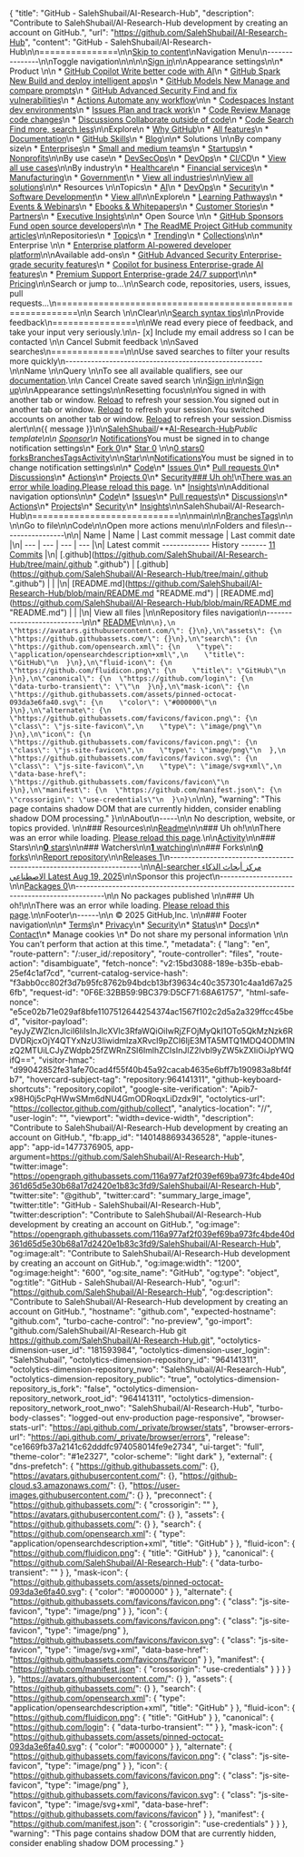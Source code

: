 {
  "title": "GitHub - SalehShubail/AI-Research-Hub",
  "description": "Contribute to SalehShubail/AI-Research-Hub development by creating an account on GitHub.",
  "url": "https://github.com/SalehShubail/AI-Research-Hub",
  "content": "GitHub - SalehShubail/AI-Research-Hub\n\n===============\n\n[Skip to content](https://github.com/SalehShubail/AI-Research-Hub#start-of-content)\nNavigation Menu\n---------------\n\nToggle navigation\n\n[](https://github.com/)\n\n[Sign in](https://github.com/login?return_to=https%3A%2F%2Fgithub.com%2FSalehShubail%2FAI-Research-Hub)\n\nAppearance settings\n\n*    Product \n\n    *   [GitHub Copilot Write better code with AI](https://github.com/features/copilot)\n    *   [GitHub Spark New Build and deploy intelligent apps](https://github.com/features/spark)\n    *   [GitHub Models New Manage and compare prompts](https://github.com/features/models)\n    *   [GitHub Advanced Security Find and fix vulnerabilities](https://github.com/security/advanced-security)\n    *   [Actions Automate any workflow](https://github.com/features/actions)\n\n    *   [Codespaces Instant dev environments](https://github.com/features/codespaces)\n    *   [Issues Plan and track work](https://github.com/features/issues)\n    *   [Code Review Manage code changes](https://github.com/features/code-review)\n    *   [Discussions Collaborate outside of code](https://github.com/features/discussions)\n    *   [Code Search Find more, search less](https://github.com/features/code-search)\n\nExplore\n    *   [Why GitHub](https://github.com/why-github)\n    *   [All features](https://github.com/features)\n    *   [Documentation](https://docs.github.com/)\n    *   [GitHub Skills](https://skills.github.com/)\n    *   [Blog](https://github.blog/)\n\n*    Solutions \n\nBy company size\n    *   [Enterprises](https://github.com/enterprise)\n    *   [Small and medium teams](https://github.com/team)\n    *   [Startups](https://github.com/enterprise/startups)\n    *   [Nonprofits](https://github.com/solutions/industry/nonprofits)\n\nBy use case\n    *   [DevSecOps](https://github.com/solutions/use-case/devsecops)\n    *   [DevOps](https://github.com/solutions/use-case/devops)\n    *   [CI/CD](https://github.com/solutions/use-case/ci-cd)\n    *   [View all use cases](https://github.com/solutions/use-case)\n\nBy industry\n    *   [Healthcare](https://github.com/solutions/industry/healthcare)\n    *   [Financial services](https://github.com/solutions/industry/financial-services)\n    *   [Manufacturing](https://github.com/solutions/industry/manufacturing)\n    *   [Government](https://github.com/solutions/industry/government)\n    *   [View all industries](https://github.com/solutions/industry)\n\n[View all solutions](https://github.com/solutions)\n\n*    Resources \n\nTopics\n    *   [AI](https://github.com/resources/articles/ai)\n    *   [DevOps](https://github.com/resources/articles/devops)\n    *   [Security](https://github.com/resources/articles/security)\n    *   [Software Development](https://github.com/resources/articles/software-development)\n    *   [View all](https://github.com/resources/articles)\n\nExplore\n    *   [Learning Pathways](https://resources.github.com/learn/pathways)\n    *   [Events & Webinars](https://resources.github.com/)\n    *   [Ebooks & Whitepapers](https://github.com/resources/whitepapers)\n    *   [Customer Stories](https://github.com/customer-stories)\n    *   [Partners](https://partner.github.com/)\n    *   [Executive Insights](https://github.com/solutions/executive-insights)\n\n*    Open Source \n\n    *   [GitHub Sponsors Fund open source developers](https://github.com/sponsors)\n\n    *   [The ReadME Project GitHub community articles](https://github.com/readme)\n\nRepositories\n    *   [Topics](https://github.com/topics)\n    *   [Trending](https://github.com/trending)\n    *   [Collections](https://github.com/collections)\n\n*    Enterprise \n\n    *   [Enterprise platform AI-powered developer platform](https://github.com/enterprise)\n\nAvailable add-ons\n    *   [GitHub Advanced Security Enterprise-grade security features](https://github.com/security/advanced-security)\n    *   [Copilot for business Enterprise-grade AI features](https://github.com/features/copilot/copilot-business)\n    *   [Premium Support Enterprise-grade 24/7 support](https://github.com/premium-support)\n\n*   [Pricing](https://github.com/pricing)\n\nSearch or jump to...\n\nSearch code, repositories, users, issues, pull requests...\n==========================================================\n\n Search  \n\nClear\n\n[Search syntax tips](https://docs.github.com/search-github/github-code-search/understanding-github-code-search-syntax)\n\nProvide feedback\n================\n\nWe read every piece of feedback, and take your input very seriously.\n\n- [x] Include my email address so I can be contacted \n\n Cancel  Submit feedback \n\nSaved searches\n==============\n\nUse saved searches to filter your results more quickly\n------------------------------------------------------\n\nName \n\nQuery \n\nTo see all available qualifiers, see our [documentation](https://docs.github.com/search-github/github-code-search/understanding-github-code-search-syntax).\n\n Cancel  Create saved search \n\n[Sign in](https://github.com/login?return_to=https%3A%2F%2Fgithub.com%2FSalehShubail%2FAI-Research-Hub)\n\n[Sign up](https://github.com/signup?ref_cta=Sign+up&ref_loc=header+logged+out&ref_page=%2F%3Cuser-name%3E%2F%3Crepo-name%3E&source=header-repo&source_repo=SalehShubail%2FAI-Research-Hub)\n\nAppearance settings\n\nResetting focus\n\nYou signed in with another tab or window. [Reload](https://github.com/SalehShubail/AI-Research-Hub) to refresh your session.You signed out in another tab or window. [Reload](https://github.com/SalehShubail/AI-Research-Hub) to refresh your session.You switched accounts on another tab or window. [Reload](https://github.com/SalehShubail/AI-Research-Hub) to refresh your session.Dismiss alert\n\n{{ message }}\n\n[SalehShubail](https://github.com/SalehShubail)/**[AI-Research-Hub](https://github.com/SalehShubail/AI-Research-Hub)**Public template\n\n*   [Sponsor](https://github.com/sponsors/SalehShubail)\n*   [Notifications](https://github.com/login?return_to=%2FSalehShubail%2FAI-Research-Hub)You must be signed in to change notification settings\n*   [Fork 0](https://github.com/login?return_to=%2FSalehShubail%2FAI-Research-Hub)\n*   [Star 0](https://github.com/login?return_to=%2FSalehShubail%2FAI-Research-Hub) \n\n[0 stars](https://github.com/SalehShubail/AI-Research-Hub/stargazers)[0 forks](https://github.com/SalehShubail/AI-Research-Hub/forks)[Branches](https://github.com/SalehShubail/AI-Research-Hub/branches)[Tags](https://github.com/SalehShubail/AI-Research-Hub/tags)[Activity](https://github.com/SalehShubail/AI-Research-Hub/activity)\n\n[Star](https://github.com/login?return_to=%2FSalehShubail%2FAI-Research-Hub)\n\n[Notifications](https://github.com/login?return_to=%2FSalehShubail%2FAI-Research-Hub)You must be signed in to change notification settings\n\n*   [Code](https://github.com/SalehShubail/AI-Research-Hub)\n*   [Issues 0](https://github.com/SalehShubail/AI-Research-Hub/issues)\n*   [Pull requests 0](https://github.com/SalehShubail/AI-Research-Hub/pulls)\n*   [Discussions](https://github.com/SalehShubail/AI-Research-Hub/discussions)\n*   [Actions](https://github.com/SalehShubail/AI-Research-Hub/actions)\n*   [Projects 0](https://github.com/SalehShubail/AI-Research-Hub/projects)\n*   [Security](https://github.com/SalehShubail/AI-Research-Hub/security)[](https://github.com/SalehShubail/AI-Research-Hub/security)[](https://github.com/SalehShubail/AI-Research-Hub/security)[](https://github.com/SalehShubail/AI-Research-Hub/security)[### Uh oh!](https://github.com/SalehShubail/AI-Research-Hub/security)\n[There was an error while loading.](https://github.com/SalehShubail/AI-Research-Hub/security)[Please reload this page](https://github.com/SalehShubail/AI-Research-Hub).    \n*   [Insights](https://github.com/SalehShubail/AI-Research-Hub/pulse)\n\nAdditional navigation options\n\n*   [Code](https://github.com/SalehShubail/AI-Research-Hub)\n*   [Issues](https://github.com/SalehShubail/AI-Research-Hub/issues)\n*   [Pull requests](https://github.com/SalehShubail/AI-Research-Hub/pulls)\n*   [Discussions](https://github.com/SalehShubail/AI-Research-Hub/discussions)\n*   [Actions](https://github.com/SalehShubail/AI-Research-Hub/actions)\n*   [Projects](https://github.com/SalehShubail/AI-Research-Hub/projects)\n*   [Security](https://github.com/SalehShubail/AI-Research-Hub/security)\n*   [Insights](https://github.com/SalehShubail/AI-Research-Hub/pulse)\n\nSalehShubail/AI-Research-Hub\n============================\n\nmain\n\n[Branches](https://github.com/SalehShubail/AI-Research-Hub/branches)[Tags](https://github.com/SalehShubail/AI-Research-Hub/tags)\n\n[](https://github.com/SalehShubail/AI-Research-Hub/branches)[](https://github.com/SalehShubail/AI-Research-Hub/tags)\n\nGo to file\n\nCode\n\nOpen more actions menu\n\nFolders and files\n-----------------\n\n| Name | Name | Last commit message | Last commit date |\n| --- | --- | --- | --- |\n| Latest commit ------------- History ------- [11 Commits](https://github.com/SalehShubail/AI-Research-Hub/commits/main/) [](https://github.com/SalehShubail/AI-Research-Hub/commits/main/) |\n| [.github](https://github.com/SalehShubail/AI-Research-Hub/tree/main/.github \".github\") | [.github](https://github.com/SalehShubail/AI-Research-Hub/tree/main/.github \".github\") |  |  |\n| [README.md](https://github.com/SalehShubail/AI-Research-Hub/blob/main/README.md \"README.md\") | [README.md](https://github.com/SalehShubail/AI-Research-Hub/blob/main/README.md \"README.md\") |  |  |\n| View all files |\n\nRepository files navigation\n---------------------------\n\n*   [README](https://github.com/SalehShubail/AI-Research-Hub#)\n\n```\n},\n  \"https://avatars.githubusercontent.com/\": {}\n},\n\"assets\": {\n  \"https://github.githubassets.com/\": {}\n},\n\"search\": {\n  \"https://github.com/opensearch.xml\": {\n    \"type\": \"application/opensearchdescription+xml\",\n    \"title\": \"GitHub\"\n  }\n},\n\"fluid-icon\": {\n  \"https://github.com/fluidicon.png\": {\n    \"title\": \"GitHub\"\n  }\n},\n\"canonical\": {\n  \"https://github.com/login\": {\n    \"data-turbo-transient\": \"\"\n  }\n},\n\"mask-icon\": {\n  \"https://github.githubassets.com/assets/pinned-octocat-093da3e6fa40.svg\": {\n    \"color\": \"#000000\"\n  }\n},\n\"alternate\": {\n  \"https://github.githubassets.com/favicons/favicon.png\": {\n    \"class\": \"js-site-favicon\",\n    \"type\": \"image/png\"\n  }\n},\n\"icon\": {\n  \"https://github.githubassets.com/favicons/favicon.png\": {\n    \"class\": \"js-site-favicon\",\n    \"type\": \"image/png\"\n  },\n  \"https://github.githubassets.com/favicons/favicon.svg\": {\n    \"class\": \"js-site-favicon\",\n    \"type\": \"image/svg+xml\",\n    \"data-base-href\": \"https://github.githubassets.com/favicons/favicon\"\n  }\n},\n\"manifest\": {\n  \"https://github.com/manifest.json\": {\n    \"crossorigin\": \"use-credentials\"\n  }\n}\n```\n\n}, \"warning\": \"This page contains shadow DOM that are currently hidden, consider enabling shadow DOM processing.\" }\n\nAbout\n-----\n\n No description, website, or topics provided. \n\n### Resources\n\n[Readme](https://github.com/SalehShubail/AI-Research-Hub#readme-ov-file)\n\n### Uh oh!\n\nThere was an error while loading. [Please reload this page](https://github.com/SalehShubail/AI-Research-Hub).\n\n[Activity](https://github.com/SalehShubail/AI-Research-Hub/activity)\n\n### Stars\n\n[**0** stars](https://github.com/SalehShubail/AI-Research-Hub/stargazers)\n\n### Watchers\n\n[**1** watching](https://github.com/SalehShubail/AI-Research-Hub/watchers)\n\n### Forks\n\n[**0** forks](https://github.com/SalehShubail/AI-Research-Hub/forks)\n\n[Report repository](https://github.com/contact/report-content?content_url=https%3A%2F%2Fgithub.com%2FSalehShubail%2FAI-Research-Hub&report=SalehShubail+%28user%29)\n\n[Releases 1](https://github.com/SalehShubail/AI-Research-Hub/releases)\n----------------------------------------------------------------------\n\n[AI-searcher مركز أبحاث الذكاء الاصطناعي Latest Aug 19, 2025](https://github.com/SalehShubail/AI-Research-Hub/releases/tag/V1.1)\n\nSponsor this project\n--------------------\n\n[Packages 0](https://github.com/users/SalehShubail/packages?repo_name=AI-Research-Hub)\n--------------------------------------------------------------------------------------\n\n No packages published \n\n### Uh oh!\n\nThere was an error while loading. [Please reload this page](https://github.com/SalehShubail/AI-Research-Hub).\n\nFooter\n------\n\n[](https://github.com/) © 2025 GitHub,Inc. \n\n### Footer navigation\n\n*   [Terms](https://docs.github.com/site-policy/github-terms/github-terms-of-service)\n*   [Privacy](https://docs.github.com/site-policy/privacy-policies/github-privacy-statement)\n*   [Security](https://github.com/security)\n*   [Status](https://www.githubstatus.com/)\n*   [Docs](https://docs.github.com/)\n*   [Contact](https://support.github.com/?tags=dotcom-footer)\n*    Manage cookies \n*    Do not share my personal information \n\n You can’t perform that action at this time.",
  "metadata": {
    "lang": "en",
    "route-pattern": "/:user_id/:repository",
    "route-controller": "files",
    "route-action": "disambiguate",
    "fetch-nonce": "v2:15bd3088-189e-b35b-ebab-25ef4c1af7cd",
    "current-catalog-service-hash": "f3abb0cc802f3d7b95fc8762b94bdcb13bf39634c40c357301c4aa1d67a256fb",
    "request-id": "0F6E:32BB59:9BC379:D5CF71:68A61757",
    "html-safe-nonce": "e5ce02b71e029af8bfe1107512644254374ac1567f102c2d5a2a329ffcc45bed",
    "visitor-payload": "eyJyZWZlcnJlciI6IiIsInJlcXVlc3RfaWQiOiIwRjZFOjMyQkI1OTo5QkMzNzk6RDVDRjcxOjY4QTYxNzU3IiwidmlzaXRvcl9pZCI6IjE3MTA5MTQ1MDQ4ODM1NzQ2MTUiLCJyZWdpb25fZWRnZSI6ImlhZCIsInJlZ2lvbl9yZW5kZXIiOiJpYWQifQ==",
    "visitor-hmac": "d99042852fe31afe70cad4f55f40b45a92cacab4635e6bff7b190983a8bf4fb7",
    "hovercard-subject-tag": "repository:964141311",
    "github-keyboard-shortcuts": "repository,copilot",
    "google-site-verification": "Apib7-x98H0j5cPqHWwSMm6dNU4GmODRoqxLiDzdx9I",
    "octolytics-url": "https://collector.github.com/github/collect",
    "analytics-location": "/<user-name>/<repo-name>",
    "user-login": "",
    "viewport": "width=device-width",
    "description": "Contribute to SalehShubail/AI-Research-Hub development by creating an account on GitHub.",
    "fb:app_id": "1401488693436528",
    "apple-itunes-app": "app-id=1477376905, app-argument=https://github.com/SalehShubail/AI-Research-Hub",
    "twitter:image": "https://opengraph.githubassets.com/116a977af2f039ef69ba973fc4bde40d361d65d5e30b68a17d2420e1b83c3fd9/SalehShubail/AI-Research-Hub",
    "twitter:site": "@github",
    "twitter:card": "summary_large_image",
    "twitter:title": "GitHub - SalehShubail/AI-Research-Hub",
    "twitter:description": "Contribute to SalehShubail/AI-Research-Hub development by creating an account on GitHub.",
    "og:image": "https://opengraph.githubassets.com/116a977af2f039ef69ba973fc4bde40d361d65d5e30b68a17d2420e1b83c3fd9/SalehShubail/AI-Research-Hub",
    "og:image:alt": "Contribute to SalehShubail/AI-Research-Hub development by creating an account on GitHub.",
    "og:image:width": "1200",
    "og:image:height": "600",
    "og:site_name": "GitHub",
    "og:type": "object",
    "og:title": "GitHub - SalehShubail/AI-Research-Hub",
    "og:url": "https://github.com/SalehShubail/AI-Research-Hub",
    "og:description": "Contribute to SalehShubail/AI-Research-Hub development by creating an account on GitHub.",
    "hostname": "github.com",
    "expected-hostname": "github.com",
    "turbo-cache-control": "no-preview",
    "go-import": "github.com/SalehShubail/AI-Research-Hub git https://github.com/SalehShubail/AI-Research-Hub.git",
    "octolytics-dimension-user_id": "181593984",
    "octolytics-dimension-user_login": "SalehShubail",
    "octolytics-dimension-repository_id": "964141311",
    "octolytics-dimension-repository_nwo": "SalehShubail/AI-Research-Hub",
    "octolytics-dimension-repository_public": "true",
    "octolytics-dimension-repository_is_fork": "false",
    "octolytics-dimension-repository_network_root_id": "964141311",
    "octolytics-dimension-repository_network_root_nwo": "SalehShubail/AI-Research-Hub",
    "turbo-body-classes": "logged-out env-production page-responsive",
    "browser-stats-url": "https://api.github.com/_private/browser/stats",
    "browser-errors-url": "https://api.github.com/_private/browser/errors",
    "release": "ce1669fb37a2141c62dddfc974058014fe9e2734",
    "ui-target": "full",
    "theme-color": "#1e2327",
    "color-scheme": "light dark"
  },
  "external": {
    "dns-prefetch": {
      "https://github.githubassets.com/": {},
      "https://avatars.githubusercontent.com/": {},
      "https://github-cloud.s3.amazonaws.com/": {},
      "https://user-images.githubusercontent.com/": {}
    },
    "preconnect": {
      "https://github.githubassets.com/": {
        "crossorigin": ""
      },
      "https://avatars.githubusercontent.com/": {}
    },
    "assets": {
      "https://github.githubassets.com/": {}
    },
    "search": {
      "https://github.com/opensearch.xml": {
        "type": "application/opensearchdescription+xml",
        "title": "GitHub"
      }
    },
    "fluid-icon": {
      "https://github.com/fluidicon.png": {
        "title": "GitHub"
      }
    },
    "canonical": {
      "https://github.com/SalehShubail/AI-Research-Hub": {
        "data-turbo-transient": ""
      }
    },
    "mask-icon": {
      "https://github.githubassets.com/assets/pinned-octocat-093da3e6fa40.svg": {
        "color": "#000000"
      }
    },
    "alternate": {
      "https://github.githubassets.com/favicons/favicon.png": {
        "class": "js-site-favicon",
        "type": "image/png"
      }
    },
    "icon": {
      "https://github.githubassets.com/favicons/favicon.png": {
        "class": "js-site-favicon",
        "type": "image/png"
      },
      "https://github.githubassets.com/favicons/favicon.svg": {
        "class": "js-site-favicon",
        "type": "image/svg+xml",
        "data-base-href": "https://github.githubassets.com/favicons/favicon"
      }
    },
    "manifest": {
      "https://github.com/manifest.json": {
        "crossorigin": "use-credentials"
      }
    }
  }
}      },
      "https://avatars.githubusercontent.com/": {}
    },
    "assets": {
      "https://github.githubassets.com/": {}
    },
    "search": {
      "https://github.com/opensearch.xml": {
        "type": "application/opensearchdescription+xml",
        "title": "GitHub"
      }
    },
    "fluid-icon": {
      "https://github.com/fluidicon.png": {
        "title": "GitHub"
      }
    },
    "canonical": {
      "https://github.com/login": {
        "data-turbo-transient": ""
      }
    },
    "mask-icon": {
      "https://github.githubassets.com/assets/pinned-octocat-093da3e6fa40.svg": {
        "color": "#000000"
      }
    },
    "alternate": {
      "https://github.githubassets.com/favicons/favicon.png": {
        "class": "js-site-favicon",
        "type": "image/png"
      }
    },
    "icon": {
      "https://github.githubassets.com/favicons/favicon.png": {
        "class": "js-site-favicon",
        "type": "image/png"
      },
      "https://github.githubassets.com/favicons/favicon.svg": {
        "class": "js-site-favicon",
        "type": "image/svg+xml",
        "data-base-href": "https://github.githubassets.com/favicons/favicon"
      }
    },
    "manifest": {
      "https://github.com/manifest.json": {
        "crossorigin": "use-credentials"
      }
    }
  },
  "warning": "This page contains shadow DOM that are currently hidden, consider enabling shadow DOM processing."
}
